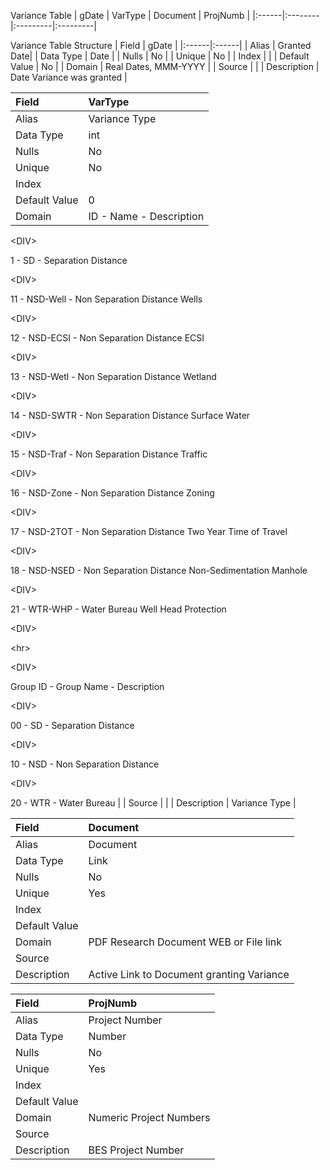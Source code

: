 Variance Table
| gDate | VarType | Document | ProjNumb |
|:------|:--------|:---------|:---------|

Variance Table Structure
| Field | gDate |
|:------|:------|
| Alias | Granted Date|
| Data Type | Date |
| Nulls | No |
| Unique | No |
| Index |  |
| Default Value | No |
| Domain | Real Dates, MMM-YYYY |
| Source |  |
| Description | Date Variance was granted |

| Field | VarType |
|:------|:--------|
| Alias | Variance Type |
| Data Type | int |
| Nulls | No |
| Unique | No |
| Index |  |
| Default Value | 0 |
| Domain | ID - Name     - Description

&lt;DIV&gt;

 1 - SD       - Separation Distance

&lt;DIV&gt;

11 - NSD-Well - Non Separation Distance Wells

&lt;DIV&gt;

12 - NSD-ECSI - Non Separation Distance ECSI

&lt;DIV&gt;

13 - NSD-Wetl - Non Separation Distance Wetland

&lt;DIV&gt;

14 - NSD-SWTR - Non Separation Distance Surface Water

&lt;DIV&gt;

15 - NSD-Traf - Non Separation Distance Traffic

&lt;DIV&gt;

16 - NSD-Zone - Non Separation Distance Zoning

&lt;DIV&gt;

17 - NSD-2TOT - Non Separation Distance Two Year Time of Travel

&lt;DIV&gt;

18 - NSD-NSED - Non Separation Distance Non-Sedimentation Manhole

&lt;DIV&gt;

21 - WTR-WHP  - Water Bureau Well Head Protection

&lt;DIV&gt;



&lt;hr&gt;



&lt;DIV&gt;

Group ID - Group Name - Description

&lt;DIV&gt;

00 - SD  - Separation Distance

&lt;DIV&gt;

10 - NSD - Non Separation Distance

&lt;DIV&gt;

20 - WTR - Water Bureau |
| Source |  |
| Description | Variance Type |

| Field | Document |
|:------|:---------|
| Alias | Document |
| Data Type | Link |
| Nulls | No |
| Unique | Yes |
| Index |  |
| Default Value |  |
| Domain | PDF Research Document WEB or File link |
| Source |  |
| Description | Active Link to Document granting Variance |

| Field | ProjNumb |
|:------|:---------|
| Alias | Project Number |
| Data Type | Number |
| Nulls | No |
| Unique | Yes |
| Index |  |
| Default Value |  |
| Domain | Numeric Project Numbers |
| Source |  |
| Description | BES Project Number |
